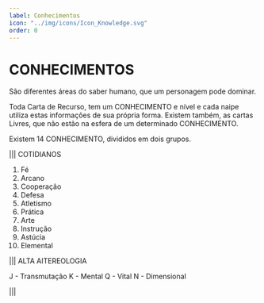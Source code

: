 ```yaml
---
label: Conhecimentos
icon: "../img/icons/Icon_Knowledge.svg"
order: 0
---
```


# CONHECIMENTOS

São diferentes áreas do saber humano, que um personagem pode dominar.

Toda Carta de Recurso, tem um CONHECIMENTO e nível e cada naipe utiliza estas informações de sua própria forma. Existem também, as cartas Livres, que não estão na esfera de um determinado CONHECIMENTO.

Existem 14 CONHECIMENTO, divididos em dois grupos.

||| COTIDIANOS

1. Fé
2. Arcano
3. Cooperação
4. Defesa
5. Atletismo
6. Prática
7. Arte
8. Instrução
9. Astúcia
10. Elemental

||| ALTA AITEREOLOGIA

J -  Transmutação
K -  Mental
Q -  Vital
N -  Dimensional

|||